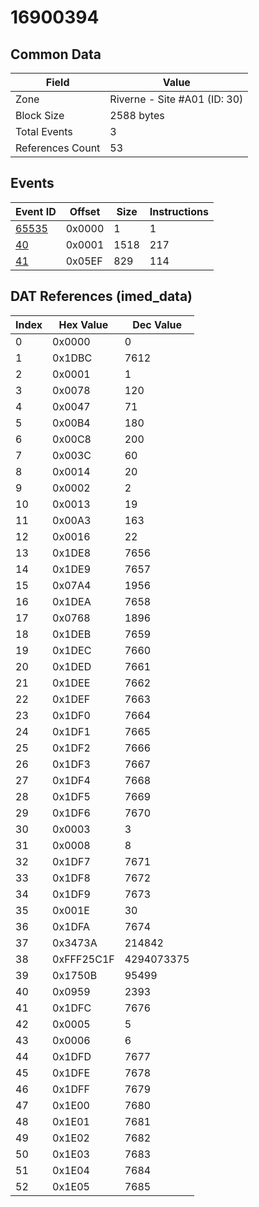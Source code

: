 # 16900394

## Common Data

| Field            | Value                        |
|------------------|------------------------------|
| Zone             | Riverne - Site #A01 (ID: 30) |
| Block Size       | 2588 bytes                   |
| Total Events     | 3                            |
| References Count | 53                           |

## Events

| Event ID            | Offset   |   Size |   Instructions |
|---------------------|----------|--------|----------------|
| [65535](./65535.md) | 0x0000   |      1 |              1 |
| [40](./40.md)       | 0x0001   |   1518 |            217 |
| [41](./41.md)       | 0x05EF   |    829 |            114 |

## DAT References (imed_data)

|   Index | Hex Value   |   Dec Value |
|---------|-------------|-------------|
|       0 | 0x0000      |           0 |
|       1 | 0x1DBC      |        7612 |
|       2 | 0x0001      |           1 |
|       3 | 0x0078      |         120 |
|       4 | 0x0047      |          71 |
|       5 | 0x00B4      |         180 |
|       6 | 0x00C8      |         200 |
|       7 | 0x003C      |          60 |
|       8 | 0x0014      |          20 |
|       9 | 0x0002      |           2 |
|      10 | 0x0013      |          19 |
|      11 | 0x00A3      |         163 |
|      12 | 0x0016      |          22 |
|      13 | 0x1DE8      |        7656 |
|      14 | 0x1DE9      |        7657 |
|      15 | 0x07A4      |        1956 |
|      16 | 0x1DEA      |        7658 |
|      17 | 0x0768      |        1896 |
|      18 | 0x1DEB      |        7659 |
|      19 | 0x1DEC      |        7660 |
|      20 | 0x1DED      |        7661 |
|      21 | 0x1DEE      |        7662 |
|      22 | 0x1DEF      |        7663 |
|      23 | 0x1DF0      |        7664 |
|      24 | 0x1DF1      |        7665 |
|      25 | 0x1DF2      |        7666 |
|      26 | 0x1DF3      |        7667 |
|      27 | 0x1DF4      |        7668 |
|      28 | 0x1DF5      |        7669 |
|      29 | 0x1DF6      |        7670 |
|      30 | 0x0003      |           3 |
|      31 | 0x0008      |           8 |
|      32 | 0x1DF7      |        7671 |
|      33 | 0x1DF8      |        7672 |
|      34 | 0x1DF9      |        7673 |
|      35 | 0x001E      |          30 |
|      36 | 0x1DFA      |        7674 |
|      37 | 0x3473A     |      214842 |
|      38 | 0xFFF25C1F  |  4294073375 |
|      39 | 0x1750B     |       95499 |
|      40 | 0x0959      |        2393 |
|      41 | 0x1DFC      |        7676 |
|      42 | 0x0005      |           5 |
|      43 | 0x0006      |           6 |
|      44 | 0x1DFD      |        7677 |
|      45 | 0x1DFE      |        7678 |
|      46 | 0x1DFF      |        7679 |
|      47 | 0x1E00      |        7680 |
|      48 | 0x1E01      |        7681 |
|      49 | 0x1E02      |        7682 |
|      50 | 0x1E03      |        7683 |
|      51 | 0x1E04      |        7684 |
|      52 | 0x1E05      |        7685 |
